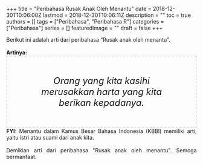 +++
title = "Peribahasa Rusak Anak Oleh Menantu"
date = 2018-12-30T10:06:00Z
lastmod = 2018-12-30T10:06:11Z
description = ""
toc = true
authors = []
tags = ["Peribahasa", "Peribahasa R"]
categories = ["Peribahasa"]
series = []
featuredImage = ""
draft = false
+++

<div dir="ltr" style="text-align: left;" trbidi="on"><div style="text-align: justify;">Berikut ini adalah arti dari peribahasa “Rusak anak oleh menantu”.</div><br /><div style="text-align: justify;"><b>Artinya:</b></div><div style="border: 2px dashed #ddd; font-size: 24px; height: auto; margin: 0 auto; padding: 50px; text-align: center; width: auto;"><i>Orang yang kita kasihi merusakkan harta yang kita berikan kepadanya.</i></div><div style="text-align: justify;"><b>FYI:</b> Menantu dalam Kamus Besar Bahasa Indonesia (KBBI) memiliki arti, yaitu istri atau suami dari anak kita.</div><div style="text-align: justify;"><br /></div><div style="text-align: justify;">Demikian arti dari peribahasa "Rusak anak oleh menantu". Semoga bermanfaat. </div></div>
